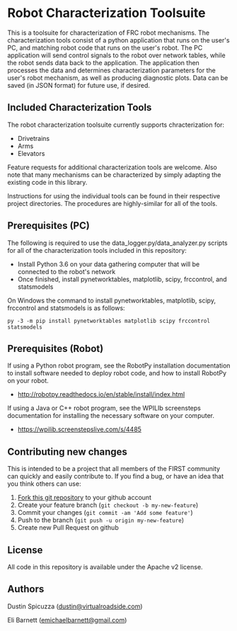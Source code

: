 Robot Characterization Toolsuite
================================

This is a toolsuite for characterization of FRC robot mechanisms.  The characterization tools consist
of a python application that runs on the user's PC, and matching robot code that runs on the user's
robot.  The PC application will send control signals to the robot over network tables, while the robot
sends data back to the application.  The application then processes the data and determines 
characterization parameters for the user's robot mechanism, as well as producing diagnostic plots.  Data
can be saved (in JSON format) for future use, if desired.

Included Characterization Tools
-------------------------------

The robot characterization toolsuite currently supports chracterization for:

- Drivetrains
- Arms
- Elevators

Feature requests for additional characterization tools are welcome.  Also note that many
mechanisms can be characterized by simply adapting the existing code in this library.

Instructions for using the individual tools can be found in their respective project directories. 
The procedures are highly-similar for all of the tools.

Prerequisites (PC)
------------------

The following is required to use the data_logger.py/data_analyzer.py scripts for all
of the characterization tools included in this repository:

* Install Python 3.6 on your data gathering computer that will be connected to
  the robot's network
* Once finished, install pynetworktables, matplotlib, scipy, frccontrol, and statsmodels

On Windows the command to install pynetworktables, matplotlib, scipy, frccontrol and statsmodels 
is as follows:

    py -3 -m pip install pynetworktables matplotlib scipy frccontrol statsmodels

Prerequisites (Robot)
---------------------

If using a Python robot program, see the RobotPy installation documentation to
install software needed to deploy robot code, and how to install RobotPy on
your robot.

* http://robotpy.readthedocs.io/en/stable/install/index.html

If using a Java or C++ robot program, see the WPILIb screensteps documentation for
installing the necessary software on your computer.

* https://wpilib.screenstepslive.com/s/4485

Contributing new changes
------------------------

This is intended to be a project that all members of the FIRST community can
quickly and easily contribute to. If you find a bug, or have an idea that you
think others can use:

1. [Fork this git repository](https://github.com/robotpy/robot-characterization/fork) to your github account
2. Create your feature branch (`git checkout -b my-new-feature`)
3. Commit your changes (`git commit -am 'Add some feature'`)
4. Push to the branch (`git push -u origin my-new-feature`)
5. Create new Pull Request on github

License
-------

All code in this repository is available under the Apache v2 license.

Authors
-------

Dustin Spicuzza (dustin@virtualroadside.com)

Eli Barnett (emichaelbarnett@gmail.com)